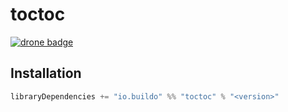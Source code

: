 # toctoc

[![drone badge](https://drone.our.buildo.io:4433/api/badges/buildo/toctoc/status.svg)](https://drone.our.buildo.io:4433/buildo/toctoc)

## Installation

```scala
libraryDependencies += "io.buildo" %% "toctoc" % "<version>"
```
